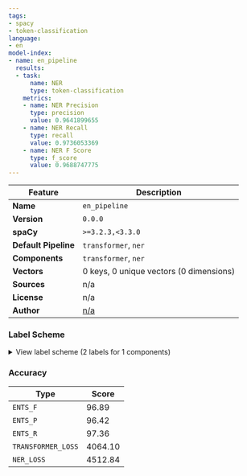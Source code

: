 ```yaml
---
tags:
- spacy
- token-classification
language:
- en
model-index:
- name: en_pipeline
  results:
  - task:
      name: NER
      type: token-classification
    metrics:
    - name: NER Precision
      type: precision
      value: 0.9641899655
    - name: NER Recall
      type: recall
      value: 0.9736053369
    - name: NER F Score
      type: f_score
      value: 0.9688747775
---
```

| Feature | Description |
| --- | --- |
| **Name** | `en_pipeline` |
| **Version** | `0.0.0` |
| **spaCy** | `>=3.2.3,<3.3.0` |
| **Default Pipeline** | `transformer`, `ner` |
| **Components** | `transformer`, `ner` |
| **Vectors** | 0 keys, 0 unique vectors (0 dimensions) |
| **Sources** | n/a |
| **License** | n/a |
| **Author** | [n/a]() |

### Label Scheme

<details>

<summary>View label scheme (2 labels for 1 components)</summary>

| Component | Labels |
| --- | --- |
| **`ner`** | `Score`, `Team` |

</details>

### Accuracy

| Type | Score |
| --- | --- |
| `ENTS_F` | 96.89 |
| `ENTS_P` | 96.42 |
| `ENTS_R` | 97.36 |
| `TRANSFORMER_LOSS` | 4064.10 |
| `NER_LOSS` | 4512.84 |